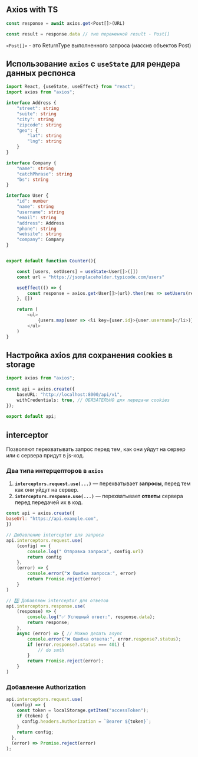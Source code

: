 ## Axios with TS

```ts
const response = await axios.get<Post[]>(URL)

const result = response.data // тип переменной result - Post[]
```

`<Post[]>` - это ReturnType выполненного запроса (массив объектов Post)


## Использование `axios` с `useState` для рендера данных респонса

```ts
import React, {useState, useEffect} from "react";
import axios from "axios";

interface Address {
    "street": string
    "suite": string
    "city": string
    "zipcode": string
    "geo": {
        "lat": string
        "lng": string
    }
}

interface Company {
    "name": string
    "catchPhrase": string
    "bs": string
}

interface User {
    "id": number
    "name": string
    "username": string
    "email": string
    "address": Address
    "phone": string
    "website": string
    "company": Company
}


export default function Counter(){

    const [users, setUsers] = useState<User[]>([])
    const url = "https://jsonplaceholder.typicode.com/users"

    useEffect(() => {
        const response = axios.get<User[]>(url).then(res => setUsers(res.data))
    }, [])

    return (
        <ul>
            {users.map(user => <li key={user.id}>{user.username}</li>)}
        </ul>
    )
}
```


## Настройка axios для сохранения cookies в storage

```ts
import axios from "axios";  
  
const api = axios.create({  
    baseURL: "http://localhost:8000/api/v1",   
    withCredentials: true, // ОБЯЗАТЕЛЬНО для передачи cookies  
});  
  
export default api;
```


## interceptor

Позволяют перехватывать запрос перед тем, как они уйдут на сервер или с сервера придут в js-код.

### **Два типа интерцепторов в `axios`**

1. **`interceptors.request.use(...)`** — перехватывает **запросы**, перед тем как они уйдут на сервер.
2. **`interceptors.response.use(...)`** — перехватывает **ответы** сервера перед передачей их в код.

```js
const api = axios.create({
baseUrl: "https://api.example.com",
})

// Добавление interceptor для запроса
api.interceptors.request.use(
	(config) => {
		console.log(" Отправка запроса", config.url)
		return config
	},
	(error) => {
		console.error("❌ Ошибка запроса:", error)
		return Promise.reject(error)
	}
)

// 3️⃣ Добавляем interceptor для ответов 
api.interceptors.response.use( 
	(response) => { 
		console.log("✅ Успешный ответ:", response.data);
		return response; 
	}, 
	async (error) => { // Можно делать async 
		console.error("❌ Ошибка ответа:", error.response?.status);
		if (error.response?.status === 401) {
			// do smth
		}
		return Promise.reject(error);
	}
)
```

### Добавление Authorization

```js
api.interceptors.request.use(
  (config) => {
    const token = localStorage.getItem("accessToken");
    if (token) {
      config.headers.Authorization = `Bearer ${token}`;
    }
    return config;
  },
  (error) => Promise.reject(error)
);

```